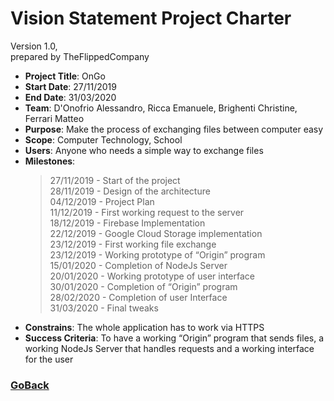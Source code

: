# <a id="top"></a> Vision Statement Project Charter 

Version 1.0,  
prepared by TheFlippedCompany

* **Project Title**: OnGo
* **Start Date**: 27/11/2019
* **End Date**: 31/03/2020
* **Team**: D'Onofrio Alessandro, Ricca Emanuele, Brighenti Christine, Ferrari Matteo
* **Purpose**: Make the process of exchanging files between computer easy
* **Scope**: Computer Technology, School
* **Users**: Anyone who needs a simple way to exchange files
* **Milestones**: 
    >27/11/2019 - Start of the project  
    28/11/2019 - Design of the architecture  
    04/12/2019 - Project Plan  
    11/12/2019 - First working request to the server  
    18/12/2019 - Firebase Implementation  
    22/12/2019 - Google Cloud Storage implementation  
    23/12/2019 - First working file exchange  
    23/12/2019 - Working prototype of “Origin” program   
    15/01/2020 - Completion of NodeJs Server  
    20/01/2020 - Working prototype of user interface  
    30/01/2020 - Completion of “Origin” program  
    28/02/2020 - Completion of user Interface  
    31/03/2020 - Final tweaks
* **Constrains**: The whole application has to work via HTTPS
* **Success Criteria**: 
    To have a working “Origin” program that sends files, a working NodeJs Server that handles requests and a working interface for the user

### [GoBack](index.md)
